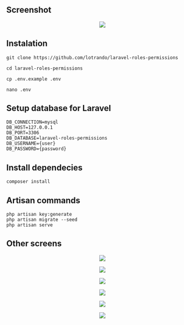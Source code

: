 ## Screenshot
<p align="center">
    <img src="public/documentation/users.png"/>
</p>

## Instalation
```
git clone https://github.com/lotrando/laravel-roles-permissions
```

```
cd laravel-roles-permissions
```

```
cp .env.example .env
```

```
nano .env
```

## Setup database for Laravel
```
DB_CONNECTION=mysql
DB_HOST=127.0.0.1
DB_PORT=3306
DB_DATABASE=laravel-roles-permissions
DB_USERNAME={user}
DB_PASSWORD={password}
```

## Install dependecies
```
composer install
```

## Artisan commands
```
php artisan key:generate
php artisan migrate --seed
php artisan serve
```

## Other screens
<p align="center">
    <img src="public/documentation/login.png"/>
</p>
<p align="center">
    <img src="public/documentation/register.png"/>
</p>
<p align="center">
    <img src="public/documentation/roles.png"/>
</p>
<p align="center">
    <img src="public/documentation/permissions.png"/>
</p>
<p align="center">
    <img src="public/documentation/2fa.png"/>
</p>
<p align="center">
    <img src="public/documentation/2faModal.png"/>
</p>


